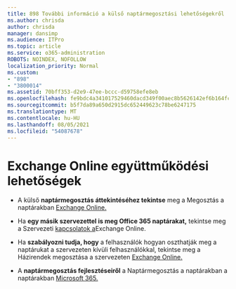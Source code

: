 ```yaml
---
title: 898 További információ a külső naptármegosztási lehetőségekről
ms.author: chrisda
author: chrisda
manager: dansimp
ms.audience: ITPro
ms.topic: article
ms.service: o365-administration
ROBOTS: NOINDEX, NOFOLLOW
localization_priority: Normal
ms.custom:
- "898"
- "3800014"
ms.assetid: 70bff353-d2e9-47ee-bccc-d59758efe8eb
ms.openlocfilehash: fe9bdc4a341017529460dacd349f00aec8b5626142ef6b164fc61ae2581d5584
ms.sourcegitcommit: b5f7da89a650d2915dc652449623c78be6247175
ms.translationtype: MT
ms.contentlocale: hu-HU
ms.lasthandoff: 08/05/2021
ms.locfileid: "54087678"
---
```

# <a name="exchange-online-collaboration-options"></a>Exchange Online együttműködési lehetőségek

- A külső **naptármegosztás áttekintéséhez tekintse** meg a Megosztás a naptárakban [Exchange Online.](https://technet.microsoft.com/library/jj916670%28v=exchg.150%29.aspx)

- Ha **egy másik szervezettel is meg Office 365 naptárakat,** tekintse meg a Szervezeti [kapcsolatok a](https://technet.microsoft.com/library/jj916658%28v=exchg.150%29.aspx)Exchange Online.

- Ha **szabályozni tudja, hogy** a felhasználók hogyan oszthatják meg a naptárukat a szervezeten kívüli felhasználókkal, tekintse meg a Házirendek megosztása a szervezeten [Exchange Online.](https://technet.microsoft.com/library/jj916673%28v=exchg.150%29.aspx)

- A **naptármegosztás fejlesztéseiről** a Naptármegosztás a naptárakban a naptárakban [Microsoft 365.](https://support.office.com/article/calendar-sharing-in-microsoft-365-b576ecc3-0945-4d75-85f1-5efafb8a37b4)

